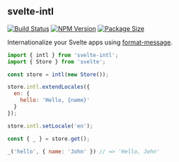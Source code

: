 ## svelte-intl

[![Build Status](https://travis-ci.org/Panya/svelte-intl.svg?branch=master)](https://travis-ci.org/Panya/svelte-intl)
[![NPM Version](https://img.shields.io/npm/v/svelte-intl.svg)](https://npm.im/svelte-intl)
[![Package Size](https://img.shields.io/bundlephobia/minzip/svelte-intl.svg)](https://bundlephobia.com/result?p=svelte-intl@latest)

Internationalize your Svelte apps using [format-message](https://github.com/format-message/format-message).

```js
import { intl } from 'svelte-intl';
import { Store } from 'svelte';

const store = intl(new Store());

store.intl.extendLocales({
  en: {
    hello: 'Hello, {name}'
  }
});

store.intl.setLocale('en');

const { _ } = store.get();

_('hello', { name: 'John' }) // => 'Hello, John'
```
